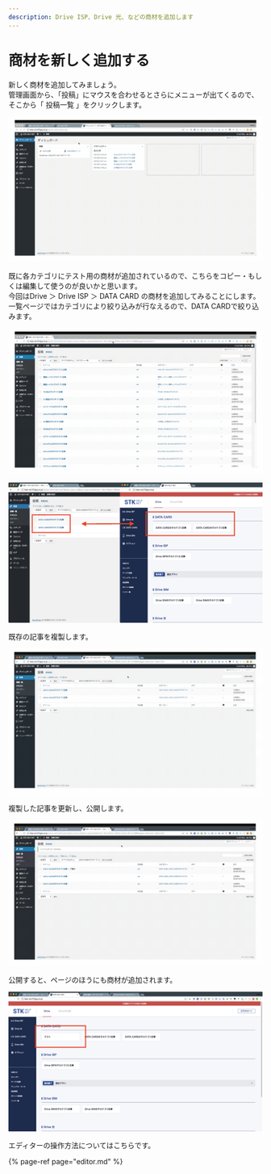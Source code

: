 ```yaml
---
description: Drive ISP、Drive 光、などの商材を追加します
---
```


# 商材を新しく追加する

新しく商材を追加してみましょう。  
管理画面から、「投稿」にマウスを合わせるとさらにメニューが出てくるので、そこから「 投稿一覧 」をクリックします。

![](../.gitbook/assets/2018-06-26-16.27.03.gif)

既に各カテゴリにテスト用の商材が追加されているので、こちらをコピー・もしくは編集して使うのが良いかと思います。  
今回はDrive ＞ Drive ISP ＞ DATA CARD の商材を追加してみることにします。  
一覧ページではカテゴリにより絞り込みが行なえるので、DATA CARDで絞り込みます。

![](../.gitbook/assets/2018-06-26-16.03.48.gif)

![&#x3053;&#x3061;&#x3089;&#x306E;&#x5185;&#x5BB9;&#x304C;&#x4E00;&#x89A7;&#x30DA;&#x30FC;&#x30B8;&#x306B;&#x3082;&#x305D;&#x306E;&#x307E;&#x307E;&#x53CD;&#x6620;&#x3055;&#x308C;&#x3066;&#x3044;&#x307E;&#x3059;](../.gitbook/assets/image%20%284%29.png)

既存の記事を複製します。

![](../.gitbook/assets/2018-06-26-16.36.50.gif)

複製した記事を更新し、公開します。

![](../.gitbook/assets/2018-06-26-16.40.14.gif)

公開すると、ページのほうにも商材が追加されます。

![](../.gitbook/assets/image%20%288%29.png)

エディターの操作方法についてはこちらです。

{% page-ref page="editor.md" %}



